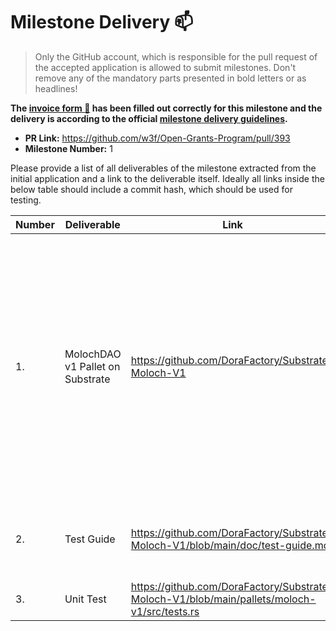 # Milestone Delivery :mailbox:

> Only the GitHub account, which is responsible for the pull request of the accepted application is allowed to submit milestones. Don't remove any of the mandatory parts presented in bold letters or as headlines!

**The [invoice form :pencil:](https://docs.google.com/forms/d/e/1FAIpQLSdSqj2vYjvpiIytkjcc40Pwl0Eg76WGUAq5L9e8eFuuOegmLw/viewform) has been filled out correctly for this milestone and the delivery is according to the official [milestone delivery guidelines](https://github.com/w3f/General-Grants-Program/blob/master/grants/milestone-deliverables-guidelines.md).**  

* **PR Link:** https://github.com/w3f/Open-Grants-Program/pull/393
* **Milestone Number:** 1

Please provide a list of all deliverables of the milestone extracted from the initial application and a link to the deliverable itself. Ideally all links inside the below table should include a commit hash, which should be used for testing.

| Number | Deliverable | Link | Notes |
| ------------- | ------------- | ------------- |------------- |
| 1. | MolochDAO v1 Pallet on Substrate| https://github.com/DoraFactory/Substrate-Moloch-V1 | This pallet impplements MolochDAO v1 on Substrate. Key functions include: summon a MolochDAO, create a proposal, submit a proposal, vote for a proposal, process a proposal, guild bank, and ragequit. | 
| 2.  | Test Guide | https://github.com/DoraFactory/Substrate-Moloch-V1/blob/main/doc/test-guide.md | Follow test guide to test all functions of MolochDAO v1 | 
| 3.  | Unit Test | https://github.com/DoraFactory/Substrate-Moloch-V1/blob/main/pallets/moloch-v1/src/tests.rs | Use unit tests in test.rs | 